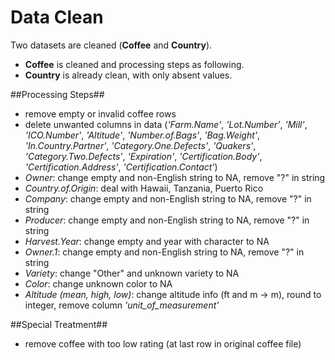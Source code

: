 ﻿# Data Clean
Two datasets are cleaned (**Coffee** and **Country**).
- **Coffee** is cleaned and processing steps as following.
- **Country** is already clean, with only absent values.

##Processing Steps##
- remove empty or invalid coffee rows
- delete unwanted columns in data 
    (*'Farm.Name'*, *'Lot.Number'*, *'Mill'*, *'ICO.Number'*, *'Altitude'*, *'Number.of.Bags'*, *'Bag.Weight'*,
     *'In.Country.Partner'*, *'Category.One.Defects'*, *'Quakers'*, *'Category.Two.Defects'*, *'Expiration'*, 
     *'Certification.Body'*, *'Certification.Address'*, *'Certification.Contact'*)
- *Owner*: change empty and non-English string to NA, remove "?" in string
- *Country.of.Origin*: deal with Hawaii, Tanzania, Puerto Rico
- *Company*: change empty and non-English string to NA, remove "?" in string
- *Producer*: change empty and non-English string to NA, remove "?" in string
- *Harvest.Year*: change empty and year with character to NA
- *Owner.1*: change empty and non-English string to NA, remove "?" in string
- *Variety*: change "Other" and unknown variety to NA
- *Color*: change unknown color to NA
- *Altitude (mean, high, low)*: change altitude info (ft and m -> m), round to integer, remove column *'unit_of_measurement'*

##Special Treatment##
- remove coffee with too low rating (at last row in original coffee file)
